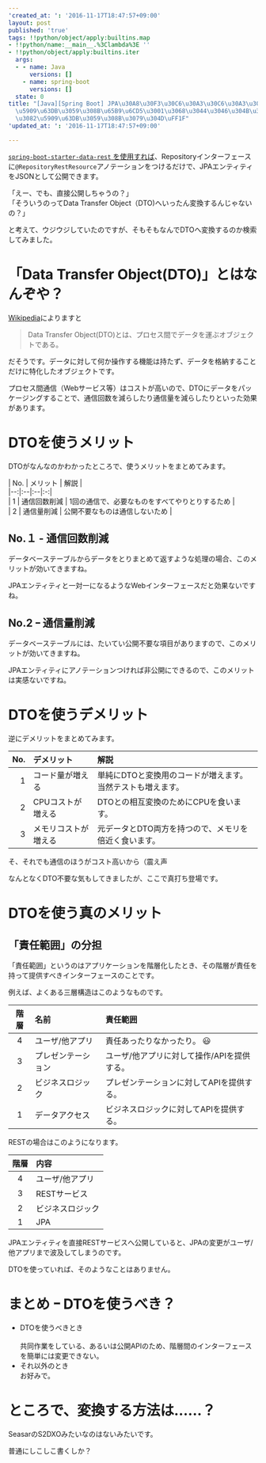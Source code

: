 ```yaml
---
'created_at: ': '2016-11-17T18:47:57+09:00'
layout: post
published: 'true'
tags: !!python/object/apply:builtins.map
- !!python/name:__main__.%3Clambda%3E ''
- !!python/object/apply:builtins.iter
  args:
  - - name: Java
      versions: []
    - name: spring-boot
      versions: []
  state: 0
title: "[Java][Spring Boot] JPA\u30A8\u30F3\u30C6\u30A3\u30C6\u30A3\u3092DTO\u3078\
  \u5909\u63DB\u3059\u308B\u65B9\u6CD5\u3001\u3068\u3044\u3046\u304B\u305D\u3082\u305D\
  \u3082\u5909\u63DB\u3059\u308B\u3079\u304D\uFF1F"
'updated_at: ': '2016-11-17T18:47:57+09:00'

---
```

[`spring-boot-starter-data-rest` を使用すれば](https://spring.io/guides/gs/accessing-data-rest/)、Repositoryインターフェースに`@RepositoryRestResource`アノテーションをつけるだけで、JPAエンティティをJSONとして公開できます。  
  
「えー、でも、直接公開しちゃうの？」  
「そういうのってData Transfer Object（DTO)へいったん変換するんじゃないの？」  
  
と考えて、ウジウジしていたのですが、そもそもなんでDTOへ変換するのか検索してみました。  
  
# 「Data Transfer Object(DTO)」とはなんぞや？  
  
[Wikipedia](https://en.wikipedia.org/wiki/Data_transfer_object)によりますと  
  
> Data Transfer Object(DTO)とは、プロセス間でデータを運ぶオブジェクトである。  
  
だそうです。データに対して何か操作する機能は持たず、データを格納することだけに特化したオブジェクトです。  
  
プロセス間通信（Webサービス等）はコストが高いので、DTOにデータをパッケージングすることで、通信回数を減らしたり通信量を減らしたりといった効果があります。  
  
  
# DTOを使うメリット  
  
DTOがなんなのかわかったところで、使うメリットをまとめてみます。  
  
| No. | メリット | 解説 |  
|--:|:--|:--|:-:|  
| 1 | 通信回数削減  | 1回の通信で、必要なものをすべてやりとりするため  |   
| 2 | 通信量削減  | 公開不要なものは通信しないため  |   
  
## No.１ - 通信回数削減  
  
データベーステーブルからデータをとりまとめて返すような処理の場合、このメリットが効いてきますね。  
  
JPAエンティティと一対一になるようなWebインターフェースだと効果ないですね。  
  
## No.2 ｰ 通信量削減  
  
データベーステーブルには、たいてい公開不要な項目がありますので、このメリットが効いてきますね。  
  
JPAエンティティにアノテーションつければ非公開にできるので、このメリットは実感ないですね。  
  
# DTOを使うデメリット  
  
逆にデメリットをまとめてみます。  
  
| No. | デメリット | 解説 |  
|--:|:--|:--|  
| 1 | コード量が増える  | 単純にDTOと変換用のコードが増えます。当然テストも増えます。 |  
| 2 | CPUコストが増える | DTOとの相互変換のためにCPUを食います。 |  
| 3 | メモリコストが増える  | 元データとDTO両方を持つので、メモリを倍近く食います。  |  
  
そ、それでも通信のほうがコスト高いから（震え声  
  
なんとなくDTO不要な気もしてきましたが、ここで真打ち登場です。  
  
# DTOを使う真のメリット  
  
## 「責任範囲」の分担  
  
「責任範囲」というのはアプリケーションを階層化したとき、その階層が責任を持って提供すべきインターフェースのことです。  
  
例えば、よくある三層構造はこのようなものです。  
  
| 階層 | 名前 | 責任範囲 |  
|:-:|:--|:--|  
| 4 | ユーザ/他アプリ | 責任あったりなかったり。 :smiley:  |  
| 3 | プレゼンテーション  | ユーザ/他アプリに対して操作/APIを提供する。  |  
| 2 | ビジネスロジック  | プレゼンテーションに対してAPIを提供する。  |  
| 1  | データアクセス  | ビジネスロジックに対してAPIを提供する。 |  
  
RESTの場合はこのようになります。  
  
| 階層 | 内容 |  
|:-:|:--|  
| 4 | ユーザ/他アプリ |   
| 3 | RESTサービス  |  
| 2 | ビジネスロジック  |  
| 1 | JPA  |  
  
JPAエンティティを直接RESTサービスへ公開していると、JPAの変更がユーザ/他アプリまで波及してしまうのです。  
  
DTOを使っていれば、そのようなことはありません。  
  
# まとめ ｰ DTOを使うべき？  
  
- DTOを使うべきとき<br>  
共同作業をしている、あるいは公開APIのため、階層間のインターフェースを簡単には変更できない。  
- それ以外のとき<br>お好みで。  
  
  
# ところで、変換する方法は……？  
  
SeasarのS2DXOみたいなのはないみたいです。  
  
普通にしこしこ書くしか？  
  
